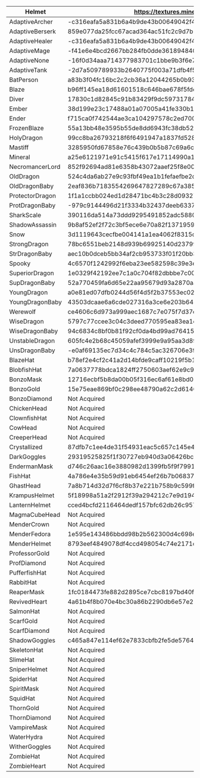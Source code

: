 | Helmet          | https://textures.minecraft.net/texture/                           |
|-----------------|-------------------------------------------------------------------|
| AdaptiveArcher  | -c316eafa5a831b6a4b9de43b00649042f4fa8f0ae6265ac2515ad1dbdc151753 |
| AdaptiveBerserk | 859e077da25fcc67acad364ac51fc2c9d7b238fc565a5234a38dc9dc8313b318  |
| AdaptiveHealer  | -c316eafa5a831b6a4b9de43b00649042f4fa8f0ae6265ac2515ad1dbdc151753 |
| AdaptiveMage    | -f41e6e4bcd2667bb284fb0dde361894840ea782efbfb717f6244e06b951c2b3f |
| AdaptiveNone    | -16f0d34aaa714377983701c1bbe9b3f6e7b30cb38571bc0a2fd7541d7edb1637 |
| AdaptiveTank    | -2d7a509789933b2640775f003a71dfb4f5d97aa23d804223029d295274deead1 |
| BatPerson       | a83b3f04fc16bc2c2cb36a12044265b0b933f3dfa2b342eb45798ff7d715b0d8  |
| Blaze           | b96ff145ea18d61601518c646bae678f5fde096cf0360ec36cadac41425534e   |
| Diver           | 17830c1d82845c91b83429f9dc597317841538e14d4fbed61ae1a3b0eb7ccd    |
| Ember           | 38d199e23c17488a01a07005a41fe330b1d22b04e99943c9f8c897d156e9555a  |
| Ender           | f715ca0f742544ae3ca104297578c2ed700ea3a54980413512f5e7a0bc06729a  |
| FrozenBlaze     | 55a13bb48e3595b55de8dd6943fc38db5235371278c695bd453e49a0999       |
| HolyDragon      | 99cc8ba26793218f6f6491947a1837fd52878701f33f76bbe2883a45aba8ab8f  |
| Mastiff         | 3285950fd67858e76c439b0b5b87c69a6c52a4df936e224d843b14c22565949e  |
| Mineral         | a25e6121971e91c5415f617e17114990a146a746dd952d4176e25764183ef     |
| NecromancerLord | 852f92694ad81e6358b43072aaef25f8e0099184bb4c7fd388e4adf70acc7e0f  |
| OldDragon       | 524c4da6ab27e9c93fbf49ea1b1fefaefbe2d4c0c8b222e2ff6b18179fb5addf  |
| OldDragonBaby   | 2eaf836b7183554269647827289c67a3855e8d0b345719328188defdbd05a64b  |
| ProtectorDragon | 1f1a1ccbb024ed1d28471bc4b3c28d093277161a3871d2699d68e5d2c387964   |
| ProtDragonBaby  | -979c9144496d21f3334b32437deeb63379766399d0a92bc06712ba592bc237e6 |
| SharkScale      | 390116da514a73ddd9295491852adc588007f2acd7de269788a2128d8e4a764b  |
| ShadowAssassin  | 9b8af52ef2f72c3bf5ece6e70a82f1371959ce3fcb736c500305caddc505c5e2  |
| Snow            | 3d1119643cecfbe004141a1ea4062f8315ca78e503958ac50505e8592c44a601  |
| StrongDragon    | 78bc6551beb2148d939b69925140d2379fe0fab6e7d31f65df50b59e9f77a0e4  |
| StrDragonBaby   | aec10b0dceb5bb34af2cb953733f01f20bb3aafd5f21fe0eadf1cc4ce7f4dab4  |
| Spooky          | 4c6570f1242992f6eba23ee582598c39e3e745383273deef8b3977583fe3cf5   |
| SuperiorDragon  | 1e0329f42192ee7c1a0c704f82dbbbe7c00fbfa3f020c1067a208630b991b988  |
| SupDragonBaby   | 52a770459fa6d65e22aa95679d93a2870aafea70f9f1c6a0f78eb641e92890    |
| YoungDragon     | a0e81ed07dfb0244d56f4d5f2b37553ec026fb4796f0fb0c57a8eb264983e1e0  |
| YoungDragonBaby | 43503dcaae6a6cde027316a3ce6e203b64327b7de72441865cfd3cdb45d5ef44  |
| Werewolf        | ce4606c6d973a999aec1687c7e075f7d37db8185e88b844507f16b3e2b3eb690  |
| WiseDragon      | 5797c77ccee3c04c3deed770595ea83ea1e84c9a4629b753af5d351c0cc11a74  |
| WiseDragonBaby  | 94c6834c8bf0b81f92cf0da4bd99ad764154d5368a38e03c85adda10e518890a  |
| UnstableDragon  | 605fc4e2b68c45059afef3999e9a95aa3d8943597a7894e569397d6cf5d1672a  |
| UnsDragonBaby   | -e0af69135ec7d34c4c784c5ac326706e398ff499ca0220d9f25b2bd63a66939a |
| BlazeHat        | b78ef2e4cf2c41a2d14bfde9caff10219f5b1bf5b35a49eb51c6467882cb5f0   |
| BlobfishHat     | 7a0637778bdca1824ff2750603aef62e9c931088f4c7a51c0902edd596a746de  |
| BonzoMask       | 12716ecbf5b8da00b05f316ec6af61e8bd02805b21eb8e440151468dc656549c  |
| BonzoGold       | 15e75eae869bf0c298ee48790a62c2d6140790bd481b1de89b768d52f28c74a9  |
| BonzoDiamond    | Not Acquired                                                      |
| ChickenHead     | Not Acquired                                                      |
| ClownfishHat    | Not Acquired                                                      |
| CowHead         | Not Acquired                                                      |
| CreeperHead     | Not Acquired                                                      |
| Crystallized    | 87dfb7c1ee4de31f54931eac5c657c145e4fa7fa09e3f52b1788a682b65ac75   |
| DarkGoggles     | 29319525825f1f30727eb940d3a06426bc4cec07fbd80af5cd146e3eb3879f68  |
| EndermanMask    | d746c26aac16e3880982d1399fb5f9f79913dd616e71654f9bf4d41fb33       |
| FishHat         | 4a786e4e35b59d91eb6454ef26b7b0683761d6b11f1d63c7740af17aa3f       |
| GhastHead       | 7a8b714d32d7f6cf8b37e221b758b9c599ff76667c7cd45bbc49c5ef19858646  |
| KrampusHelmet   | 5f18998a51a2f2912f39a294212c7e9d194789fe053fcf85382a9ef219d93     |
| LanternHelmet   | cced4bcfd2116464dedf157bfc62db26c957a9a6ac8bbc52563467085be23     |
| MagmaCubeHead   | Not Acquired                                                      |
| MenderCrown     | Not Acquired                                                      |
| MenderFedora    | 1e595e143486bbdd98b2b562300d4c698e6a53a5aa3fa328f74cb83909e088c4  |
| MenderHelmet    | 8793eef4849078df4ccd498054c74e2171c771f2730944164a8ee7b2d563832   |
| ProfessorGold   | Not Acquired                                                      |
| ProfDiamond     | Not Acquired                                                      |
| PufferfishHat   | Not Acquired                                                      |
| RabbitHat       | Not Acquired                                                      |
| ReaperMask      | 1fc0184473fe882d2895ce7cbc8197bd40ff70bf10d3745de97b6c2a9c5fc78f  |
| RevivedHeart    | 4a61b4f8b070e4bc30a86b2290db6e57e2681c44e0250d1906a89adb8fc455b1  |
| SalmonHat       | Not Acquired                                                      |
| ScarfGold       | Not Acquired                                                      |
| ScarfDiamond    | Not Acquired                                                      |
| ShadowGoggles   | c465a847e114ef62e7833cbfb2fe5de5764bab5f10af125fd2d316238268279f  |
| SkeletonHat     | Not Acquired                                                      |
| SlimeHat        | Not Acquired                                                      |
| SniperHelmet    | Not Acquired                                                      |
| SpiderHat       | Not Acquired                                                      |
| SpiritMask      | Not Acquired                                                      |
| SquidHat        | Not Acquired                                                      |
| ThornGold       | Not Acquired                                                      |
| ThornDiamond    | Not Acquired                                                      |
| VampireMask     | Not Acquired                                                      |
| WaterHydra      | Not Acquired                                                      |
| WitherGoggles   | Not Acquired                                                      |
| ZombieHat       | Not Acquired                                                      |
| ZombieHeart     | Not Acquired                                                      |